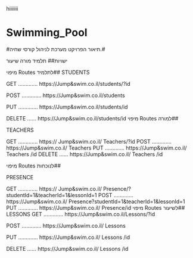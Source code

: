 hiiiiiii
# Swimming_Pool
#תיאור הפרויקט
מערכת לניהול קורסי שחיה.#

ישויות##
תלמיד
מורה
שיעור


מיפוי Routes לתלמיד##
STUDENTS

GET ............. https://Jump&swim.co.il/students/?id

POST ............. https://Jump&swim.co.il/students

PUT ............. https://Jump&swim.co.il/students/id

DELETE ...... https://Jump&swim.co.il/students/id
מיפוי Routes למורה##

TEACHERS

GET ............. https:// Jump&swim.co.il/ Teachers/?id
POST ............. https://Jump&swim.co.il/ Teachers
PUT ............. https://Jump&swim.co.il/ Teachers /id
DELETE ...... https://Jump&swim.co.il/ Teachers /id


מיפוי Routes לנוכחות##

PRESENCE

GET ............. https:// Jump&swim.co.il/ Presence/?studentId=1&teacherId=1&lessonId=1
POST ............. https://Jump&swim.co.il/ Presence?studentId=1&teacherId=1&lessonId=1
PUT ............. https://Jump&swim.co.il/ Presence/id
מיפוי Routes לשיעור##
LESSONS
GET ............. https://Jump&swim.co.il/Lessons/?id

POST ............. https://Jump&swim.co.il/ Lessons

PUT ............. https://Jump&swim.co.il/ Lessons /id

DELETE ...... https://Jump&swim.co.il/ Lessons /id
